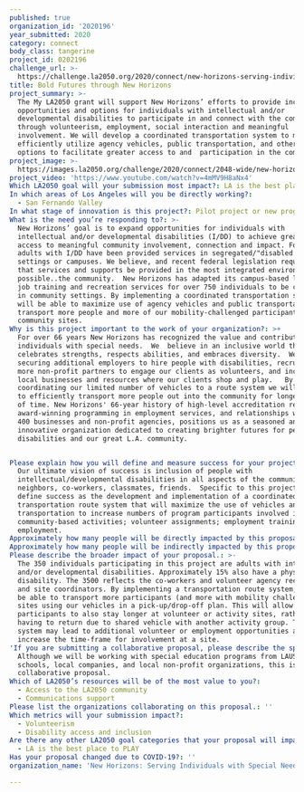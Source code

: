 ```yaml
---
published: true
organization_id: '2020196'
year_submitted: 2020
category: connect
body_class: tangerine
project_id: 0202196
challenge_url: >-
  https://challenge.la2050.org/2020/connect/new-horizons-serving-individuals-with-special-needs/
title: Bold Futures through New Horizons
project_summary: >-
  The My LA2050 grant will support New Horizons’ efforts to provide increased
  opportunities and options for individuals with intellectual and/or
  developmental disabilities to participate in and connect with the community,
  through volunteerism, employment, social interaction and meaningful
  involvement. We will develop a coordinated transportation system to more
  efficiently utilize agency vehicles, public transportation, and other mobility
  options to facilitate greater access to and  participation in the community. 
project_image: >-
  https://images.la2050.org/challenge/2020/connect/2048-wide/new-horizons-serving-individuals-with-special-needs.jpg
project_video: 'https://www.youtube.com/watch?v=4mMV9H8aNx4'
Which LA2050 goal will your submission most impact?: LA is the best place to CONNECT
In which areas of Los Angeles will you be directly working?:
  - San Fernando Valley
In what stage of innovation is this project?: Pilot project or new program (testing or implementing a new idea)
What is the need you’re responding to?: >-
  New Horizons’ goal is to expand opportunities for individuals with
  intellectual and/or developmental disabilities (I/DD) to achieve greater
  access to meaningful community involvement, connection and impact. For years,
  adults with I/DD have been provided services in segregated/"disabled only"
  settings or campuses. We believe, and recent federal legislation requires,
  that services and supports be provided in the most integrated environment
  possible..the community.  New Horizons has adapted its campus-based learning,
  job training and recreation services for over 750 individuals to be conducted
  in community settings. By implementing a coordinated transportation system, we
  will be able to maximize use of agency vehicles and public transportation to
  transport more people and more of our mobility-challenged participants, to
  community sites.
Why is this project important to the work of your organization?: >+
  For over 66 years New Horizons has recognized the value and contributions of
  individuals with special needs.  We  believe in an inclusive world that
  celebrates strengths, respects abilities, and embraces diversity.  We are
  securing additional employers to hire people with disabilities, recruiting
  more non-profit partners to engage our clients as volunteers, and increasing
  local businesses and resources where our clients shop and play.   By
  coordinating our limited number of vehicles to a route system we will be able
  to efficiently transport more people out into the community for longer periods
  of time. New Horizons' 66-year history of high-level accreditation reviews,
  award-winning programming in employment services, and relationships with over
  400 businesses and non-profit agencies, positions us as a seasoned and
  innovative organization dedicated to creating brighter futures for people with
  disabilities and our great L.A. community. 


Please explain how you will define and measure success for your project.: >-
  Our ultimate vision of success is inclusion of people with
  intellectual/developmental disabilities in all aspects of the community...as 
  neighbors, co-workers, classmates, friends.  Specific to this project, we will
  define success as the development and implementation of a coordinated
  transportation route system that will maximize the use of vehicles and public
  transportation to increase numbers of program participants involved in:
  community-based activities; volunteer assignments; employment training;
  employment. 
Approximately how many people will be directly impacted by this proposal?: '350'
Approximately how many people will be indirectly impacted by this proposal?: '3500'
Please describe the broader impact of your proposal.: >-
  The 350 individuals participating in this project are adults with intellectual
  and/or developmental disabilities. Approximately 15% also have a physical
  disability. The 3500 reflects the co-workers and volunteer agency recipients
  and site coordinators. By implementing a transportation route system, we will
  be able to transport more participants (and more with mobility challenges) to
  sites using our vehicles in a pick-up/drop-off plan. This will allow
  participants to also stay longer at volunteer or activity sites, rather than
  having to return due to shared vehicle with another activity group. This
  system may lead to additional volunteer or employment opportunities as it will
  increase the time-frame for involvement at a site.
'If you are submitting a collaborative proposal, please describe the specific role of partner organizations in the project.': >-
  Although we will be working with special education programs from LAUSD
  schools, local companies, and local non-profit organizations, this is not a
  collaborative proposal.
Which of LA2050’s resources will be of the most value to you?:
  - Access to the LA2050 community
  - Communications support
Please list the organizations collaborating on this proposal.: ''
Which metrics will your submission impact?:
  - Volunteerism
  - Disability access and inclusion
Are there any other LA2050 goal categories that your proposal will impact?:
  - LA is the best place to PLAY
Has your proposal changed due to COVID-19?: ''
organization_name: 'New Horizons: Serving Individuals with Special Needs'

---
```

